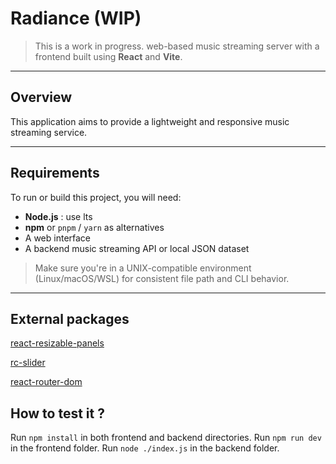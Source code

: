 # Radiance (WIP)

> This is a work in progress. web-based music streaming server with a frontend built using **React** and **Vite**.

---

## Overview

This application aims to provide a lightweight and responsive music streaming service.

---

## Requirements

To run or build this project, you will need:

- **Node.js** : use lts
- **npm** or `pnpm` / `yarn` as alternatives
- A web interface
- A backend music streaming API or local JSON dataset

> Make sure you're in a UNIX-compatible environment (Linux/macOS/WSL) for consistent file path and CLI behavior.

---

## External packages

[react-resizable-panels](https://github.com/bvaughn/react-resizable-panels)

[rc-slider](https://github.com/schrodinger/rc-slider)

[react-router-dom](https://github.com/remix-run/react-router)

## How to test it ?

Run ```npm install``` in both frontend and backend directories.
Run ```npm run dev``` in the frontend folder.
Run ```node ./index.js``` in the backend folder.